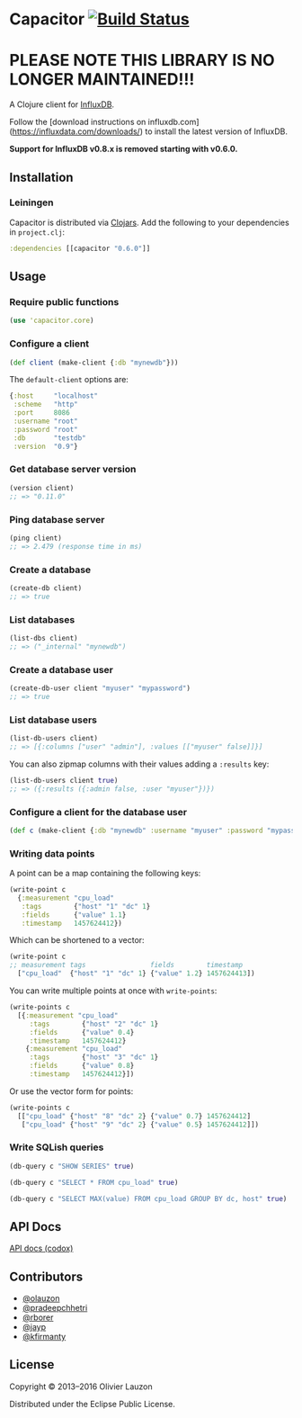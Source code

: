 Capacitor  [![Build Status](https://travis-ci.org/olauzon/capacitor.png?branch=master)](https://travis-ci.org/olauzon/capacitor)
=========

PLEASE NOTE THIS LIBRARY IS NO LONGER MAINTAINED!!!
===================================================

A Clojure client for [InfluxDB](https://influxdata.com/time-series-platform/influxdb/).

Follow the [download instructions on influxdb.com]
(https://influxdata.com/downloads/) to install the latest version of InfluxDB.

**Support for InfluxDB v0.8.x is removed starting with v0.6.0.**

Installation
------------

### Leiningen

Capacitor is distributed via [Clojars](https://clojars.org/capacitor). Add the
following to your dependencies in `project.clj`:

```clj
:dependencies [[capacitor "0.6.0"]]
```


Usage
-----

### Require public functions

```clj
(use 'capacitor.core)
```

### Configure a client

```clj
(def client (make-client {:db "mynewdb"}))
```

The `default-client` options are:

```clj
{:host     "localhost"
 :scheme   "http"
 :port     8086
 :username "root"
 :password "root"
 :db       "testdb"
 :version  "0.9"}
```

### Get database server version

```clj
(version client)
;; => "0.11.0"
```

### Ping database server

```clj
(ping client)
;; => 2.479 (response time in ms)
```

### Create a database

```clj
(create-db client)
;; => true
```

### List databases

```clj
(list-dbs client)
;; => ("_internal" "mynewdb")
```

### Create a database user

```clj
(create-db-user client "myuser" "mypassword")
;; => true
```

### List database users

```clj
(list-db-users client)
;; => [{:columns ["user" "admin"], :values [["myuser" false]]}]
```

You can also zipmap columns with their values adding a `:results` key:

```clj
(list-db-users client true)
;; => ({:results ({:admin false, :user "myuser"})})
```

### Configure a client for the database user

```clj
(def c (make-client {:db "mynewdb" :username "myuser" :password "mypassword"}))
```

### Writing data points


A point can be a map containing the following keys:

```clj
(write-point c
  {:measurement "cpu_load"
   :tags        {"host" "1" "dc" 1}
   :fields      {"value" 1.1}
   :timestamp   1457624412})
```

Which can be shortened to a vector:

```clj
(write-point c
;; measurement tags                fields        timestamp
  ["cpu_load"  {"host" "1" "dc" 1} {"value" 1.2} 1457624413])
```

You can write multiple points at once with `write-points`:

```clj
(write-points c
  [{:measurement "cpu_load"
     :tags        {"host" "2" "dc" 1}
     :fields      {"value" 0.4}
     :timestamp   1457624412}
    {:measurement "cpu_load"
     :tags        {"host" "3" "dc" 1}
     :fields      {"value" 0.8}
     :timestamp   1457624412}])
```

Or use the vector form for points:

```clj
(write-points c
  [["cpu_load" {"host" "8" "dc" 2} {"value" 0.7} 1457624412]
   ["cpu_load" {"host" "9" "dc" 2} {"value" 0.5} 1457624412]])
```

### Write SQLish queries

```clj
(db-query c "SHOW SERIES" true)

(db-query c "SELECT * FROM cpu_load" true)

(db-query c "SELECT MAX(value) FROM cpu_load GROUP BY dc, host" true)
```


API Docs
--------

[API docs (codox)](http://olauzon.github.io/capacitor/docs/codox/index.html)


## Contributors

  - [@olauzon](https://github.com/olauzon)
  - [@pradeepchhetri](https://github.com/pradeepchhetri)
  - [@rborer](https://github.com/rborer)
  - [@jayp](https://github.com/jayp)
  - [@kfirmanty](https://github.com/kfirmanty)

## License

Copyright © 2013–2016 Olivier Lauzon

Distributed under the Eclipse Public License.
